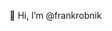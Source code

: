 👋 Hi, I’m @frankrobnik

<!---
frankrobnik/frankrobnik is a ✨ special ✨ repository because its `README.md` (this file) appears on your GitHub profile.
You can click the Preview link to take a look at your changes.
--->
